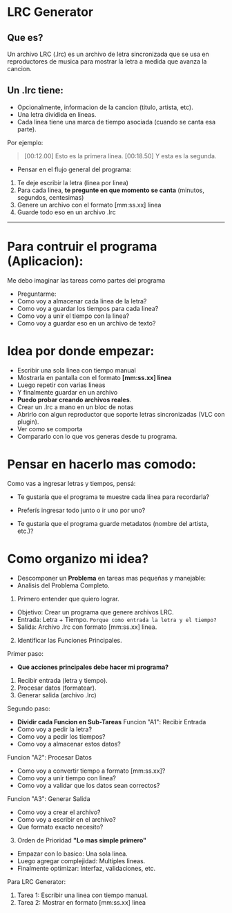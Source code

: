 # LRC Generator
## Que es?
Un archivo LRC (.lrc) es un archivo de letra sincronizada que se usa en reproductores de musica para mostrar la letra a medida que avanza la cancion.

## Un .lrc tiene:
- Opcionalmente, informacion de la cancion (titulo, artista, etc).
- Una letra dividida en lineas.
- Cada linea tiene una marca de tiempo asociada (cuando se canta esa parte).

Por ejemplo:
> [00:12.00] Esto es la primera linea.
> [00:18.50] Y esta es la segunda.

- Pensar en el flujo general del programa:

1. Te deje escribir la letra (linea por linea)
2. Para cada linea, **te pregunte en que momento se canta** (minutos, segundos, centesimas)
3. Genere un archivo con el formato [mm:ss.xx] linea
4. Guarde todo eso en un archivo .lrc

---

# Para contruir el programa (Aplicacion):
Me debo imaginar las tareas como partes del programa

- Preguntarme:
- Como voy a almacenar cada linea de la letra?
- Como voy a guardar los tiempos para cada linea?
- Como voy a unir el tiempo con la linea?
- Como voy a guardar eso en un archivo de texto?

# Idea por donde empezar:
- Escribir una sola linea con tiempo manual
- Mostrarla en pantalla con el formato **[mm:ss.xx] linea**
- Luego repetir con varias lineas
- Y finalmente guardar en un archivo
- **Puedo probar creando archivos reales**.
- Crear un .lrc a mano en un bloc de notas
- Abrirlo con algun reproductor que soporte letras sincronizadas (VLC con plugin).
- Ver como se comporta
- Compararlo con lo que vos generas desde tu programa.

# Pensar en hacerlo mas comodo:
Como vas a ingresar letras y tiempos, pensá:

- Te gustaría que el programa te muestre cada línea para recordarla?

- Preferís ingresar todo junto o ir uno por uno?

- Te gustaría que el programa guarde metadatos (nombre del artista, etc.)?

# Como organizo mi idea?
- Descomponer un **Problema** en tareas mas pequeñas y manejable:
- Analisis del Problema Completo.

1. Primero entender que quiero lograr.
- Objetivo: Crear un programa que genere archivos LRC.
- Entrada: Letra + Tiempo. ```Porque como entrada la letra y el tiempo?```
- Salida: Archivo .lrc con formato [mm:ss.xx] linea.

2. Identificar las Funciones Principales.

Primer paso:
- **Que acciones principales debe hacer mi programa?**
1. Recibir entrada (letra y tiempo).
2. Procesar datos (formatear).
3. Generar salida (archivo .lrc)

Segundo paso:
- **Dividir cada Funcion en Sub-Tareas**
Funcion "A1": Recibir Entrada
- Como voy a pedir la letra?
- Como voy a pedir los tiempos?
- Como voy a almacenar estos datos?

Funcion "A2": Procesar Datos
- Como voy a convertir tiempo a formato [mm:ss.xx]?
- Como voy a unir tiempo con linea?
- Como voy a validar que los datos sean correctos?

Funcion "A3": Generar Salida
- Como voy a crear el archivo?
- Como voy a escribir en el archivo?
- Que formato exacto necesito?

3. Orden de Prioridad
**"Lo mas simple primero"**
- Empazar con lo basico: Una sola linea.
- Luego agregar complejidad: Multiples lineas.
- Finalmente optimizar: Interfaz, validaciones, etc.

Para LRC Generator:
1. Tarea 1: Escribir una linea con tiempo manual.
2. Tarea 2: Mostrar en formato [mm:ss.xx] linea

